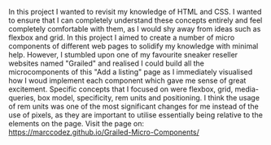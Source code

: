 In this project I wanted to revisit my knowledge of HTML and CSS. I wanted to ensure that I can completely understand these concepts entirely and feel completely comfortable with them, as I would shy away from ideas such as flexbox and grid. In this project I aimed to create a number of micro components of different web pages to solidify my knowledge with minimal help. However, I stumbled upon one of my favourite sneaker reseller websites named "Grailed" and realised I could build all the microcomponents of this "Add a listing" page as I immediately visualised how I woud implement each component which gave me sense of great excitement. Specific concepts that I focused on were flexbox, grid, media-queries, box model, specificity, rem units and positioning. I think the usage of rem units was one of the most significant changes for me instead of the use of pixels, as they are important to utilise essentially being relative to the elements on the page. Visit the page on: https://marccodez.github.io/Grailed-Micro-Components/
